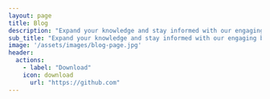 ```yaml
---
layout: page
title: Blog
description: "Expand your knowledge and stay informed with our engaging blog posts"
sub_title: "Expand your knowledge and stay informed with our engaging blog posts"
image: '/assets/images/blog-page.jpg'
header:
  actions:
    - label: "Download"
    icon: download
      url: "https://github.com"
---
```

